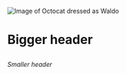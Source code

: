 ![Image of Octocat dressed as Waldo](https://octodex.github.com/images/waldocat.png)
# <h1> Bigger header #
## <h6> Smaller header ##

